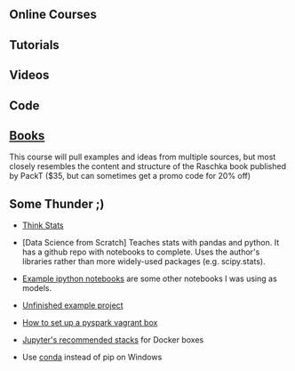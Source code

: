 ## Online Courses

## Tutorials

## Videos

## Code

## [Books](books.md)

This course will pull examples and ideas from multiple sources, but most closely resembles the content and structure of the Raschka book published by PackT ($35, but can sometimes get a promo code for 20% off)

## Some Thunder ;)

- [Think Stats](http://greenteapress.com/thinkstats2/)
- [Data Science from Scratch]
Teaches stats with pandas and python. It has a github repo with notebooks to complete. Uses the author's libraries rather than more widely-used packages (e.g. scipy.stats).


- [Example ipython notebooks](https://github.com/donnemartin/data-science-ipython-notebooks) are some other notebooks I was using as models.
- [Unfinished example project](https://github.com/ThunderShiviah/data_science_notes/blob/master/notebooks/friend_paradox_unfinished.ipynb)
- [How to set up a pyspark vagrant box](https://gist.github.com/ThunderShiviah/f340d7fe50bb751d8516)
- [Jupyter's recommended stacks](https://github.com/jupyter/docker-stacks) for Docker boxes
- Use [conda](http://conda.pydata.org/) instead of pip on Windows
